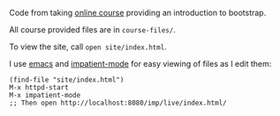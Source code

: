 Code from taking [online course](https://www.udemy.com/bootstrap-3/learn/v4/content) providing an introduction to bootstrap.

All course provided files are in `course-files/`.

To view the site, call `open site/index.html`.

I use [emacs](https://www.gnu.org/software/emacs/) and [impatient-mode](https://github.com/netguy204/imp.el) for easy viewing of files as I edit them:

```
(find-file "site/index.html")
M-x httpd-start
M-x impatient-mode
;; Then open http://localhost:8080/imp/live/index.html/
```
